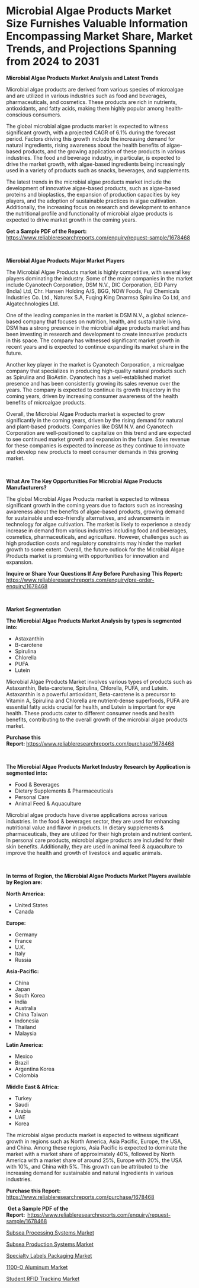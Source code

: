 <p><h1>Microbial Algae Products Market Size Furnishes Valuable Information Encompassing Market Share, Market Trends, and Projections Spanning from 2024 to 2031</h1></p><p><strong>Microbial Algae Products Market Analysis and Latest Trends</strong></p>
<p><p>Microbial algae products are derived from various species of microalgae and are utilized in various industries such as food and beverages, pharmaceuticals, and cosmetics. These products are rich in nutrients, antioxidants, and fatty acids, making them highly popular among health-conscious consumers.</p><p>The global microbial algae products market is expected to witness significant growth, with a projected CAGR of 6.1% during the forecast period. Factors driving this growth include the increasing demand for natural ingredients, rising awareness about the health benefits of algae-based products, and the growing application of these products in various industries. The food and beverage industry, in particular, is expected to drive the market growth, with algae-based ingredients being increasingly used in a variety of products such as snacks, beverages, and supplements.</p><p>The latest trends in the microbial algae products market include the development of innovative algae-based products, such as algae-based proteins and bioplastics, the expansion of production capacities by key players, and the adoption of sustainable practices in algae cultivation. Additionally, the increasing focus on research and development to enhance the nutritional profile and functionality of microbial algae products is expected to drive market growth in the coming years.</p></p>
<p><strong>Get a Sample PDF of the Report:&nbsp;</strong> <a href="https://www.reliableresearchreports.com/enquiry/request-sample/1678468">https://www.reliableresearchreports.com/enquiry/request-sample/1678468</a></p>
<p>&nbsp;</p>
<p><strong>Microbial Algae Products Major Market Players</strong></p>
<p><p>The Microbial Algae Products market is highly competitive, with several key players dominating the industry. Some of the major companies in the market include Cyanotech Corporation, DSM N.V., DIC Corporation, EID Parry (India) Ltd, Chr. Hansen Holding A/S, BGG, NOW Foods, Fuji Chemicals Industries Co. Ltd., Naturex S.A, Fuqing King Dnarmsa Spirulina Co Ltd, and Algatechnologies Ltd.</p><p>One of the leading companies in the market is DSM N.V., a global science-based company that focuses on nutrition, health, and sustainable living. DSM has a strong presence in the microbial algae products market and has been investing in research and development to create innovative products in this space. The company has witnessed significant market growth in recent years and is expected to continue expanding its market share in the future.</p><p>Another key player in the market is Cyanotech Corporation, a microalgae company that specializes in producing high-quality natural products such as Spirulina and BioAstin. Cyanotech has a well-established market presence and has been consistently growing its sales revenue over the years. The company is expected to continue its growth trajectory in the coming years, driven by increasing consumer awareness of the health benefits of microalgae products.</p><p>Overall, the Microbial Algae Products market is expected to grow significantly in the coming years, driven by the rising demand for natural and plant-based products. Companies like DSM N.V. and Cyanotech Corporation are well-positioned to capitalize on this trend and are expected to see continued market growth and expansion in the future. Sales revenue for these companies is expected to increase as they continue to innovate and develop new products to meet consumer demands in this growing market.</p></p>
<p>&nbsp;</p>
<p><strong>What Are The Key Opportunities For Microbial Algae Products Manufacturers?</strong></p>
<p><p>The global Microbial Algae Products market is expected to witness significant growth in the coming years due to factors such as increasing awareness about the benefits of algae-based products, growing demand for sustainable and eco-friendly alternatives, and advancements in technology for algae cultivation. The market is likely to experience a steady increase in demand from various industries including food and beverages, cosmetics, pharmaceuticals, and agriculture. However, challenges such as high production costs and regulatory constraints may hinder the market growth to some extent. Overall, the future outlook for the Microbial Algae Products market is promising with opportunities for innovation and expansion.</p></p>
<p><strong>Inquire or Share Your Questions If Any Before Purchasing This Report:</strong> <a href="https://www.reliableresearchreports.com/enquiry/pre-order-enquiry/1678468">https://www.reliableresearchreports.com/enquiry/pre-order-enquiry/1678468</a></p>
<p>&nbsp;</p>
<p><strong>Market Segmentation</strong></p>
<p><strong>The Microbial Algae Products Market Analysis by types is segmented into:</strong></p>
<p><ul><li>Astaxanthin</li><li>B-carotene</li><li>Spirulina</li><li>Chlorella</li><li>PUFA</li><li>Lutein</li></ul></p>
<p><p>Microbial Algae Products Market involves various types of products such as Astaxanthin, Beta-carotene, Spirulina, Chlorella, PUFA, and Lutein. Astaxanthin is a powerful antioxidant, Beta-carotene is a precursor to Vitamin A, Spirulina and Chlorella are nutrient-dense superfoods, PUFA are essential fatty acids crucial for health, and Lutein is important for eye health. These products cater to different consumer needs and health benefits, contributing to the overall growth of the microbial algae products market.</p></p>
<p><strong>Purchase this Report:&nbsp;</strong><a href="https://www.reliableresearchreports.com/purchase/1678468">https://www.reliableresearchreports.com/purchase/1678468</a></p>
<p>&nbsp;</p>
<p><strong>The Microbial Algae Products Market Industry Research by Application is segmented into:</strong></p>
<p><ul><li>Food & Beverages</li><li>Dietary Supplements & Pharmaceuticals</li><li>Personal Care</li><li>Animal Feed & Aquaculture</li></ul></p>
<p><p>Microbial algae products have diverse applications across various industries. In the food & beverages sector, they are used for enhancing nutritional value and flavor in products. In dietary supplements & pharmaceuticals, they are utilized for their high protein and nutrient content. In personal care products, microbial algae products are included for their skin benefits. Additionally, they are used in animal feed & aquaculture to improve the health and growth of livestock and aquatic animals.</p></p>
<p>&nbsp;</p>
<p><strong>In terms of Region, the Microbial Algae Products Market Players available by Region are:</strong></p>
<p>
    <p> <strong> North America: </strong>
        <ul>
            <li>United States</li>
            <li>Canada</li>
        </ul>
        </p> 
    <p> <strong> Europe: </strong>
        <ul>
            <li>Germany</li>
            <li>France</li>
            <li>U.K.</li>
            <li>Italy</li>
            <li>Russia</li>
        </ul>
        </p> 
    <p> <strong> Asia-Pacific: </strong>
        <ul>
            <li>China</li>
            <li>Japan</li>
            <li>South Korea</li>
            <li>India</li>
            <li>Australia</li>
            <li>China Taiwan</li>
            <li>Indonesia</li>
            <li>Thailand</li>
            <li>Malaysia</li>
        </ul>
        </p> 
    <p> <strong> Latin America: </strong>
        <ul>
            <li>Mexico</li>
            <li>Brazil</li>
            <li>Argentina Korea</li>
            <li>Colombia</li>
        </ul>
        </p> 
    <p> <strong> Middle East & Africa: </strong>
        <ul>
            <li>Turkey</li>
            <li>Saudi</li>
            <li>Arabia</li>
            <li>UAE</li>
            <li>Korea</li>
        </ul>
    </p>
    </p>
<p><p>The microbial algae products market is expected to witness significant growth in regions such as North America, Asia Pacific, Europe, the USA, and China. Among these regions, Asia Pacific is expected to dominate the market with a market share of approximately 40%, followed by North America with a market share of around 25%, Europe with 20%, the USA with 10%, and China with 5%. This growth can be attributed to the increasing demand for sustainable and natural ingredients in various industries.</p></p>
<p><strong>Purchase this Report: </strong><a href="https://www.reliableresearchreports.com/purchase/1678468">https://www.reliableresearchreports.com/purchase/1678468</a></p>
<p>&nbsp;<strong>Get a Sample PDF of the Report:&nbsp;&nbsp;</strong><a href="https://www.reliableresearchreports.com/enquiry/request-sample/1678468">https://www.reliableresearchreports.com/enquiry/request-sample/1678468</a></p>
<p><strong></strong></p>
<p><p><a href="https://medium.com/@arelystamm545/subsea-processing-systems-market-the-key-to-successful-business-strategy-forecast-till-2031-eaa90c1eafc7">Subsea Processing Systems Market</a></p><p><a href="https://medium.com/@arelystamm545/subsea-production-systems-nbsp-market-focuses-on-market-share-size-and-projected-forecast-till-55ef4605a55f">Subsea Production Systems Market</a></p><p><a href="https://github.com/Sherrillcrooksxa8i18ucf2m/Market-Research-Report-List-1/blob/main/specialty-labels-packaging-market.md">Specialty Labels Packaging Market</a></p><p><a href="https://github.com/Chiragrp22/Market-Research-Report-List-3/blob/main/1100-o-aluminum-market.md">1100-O Aluminum Market</a></p><p><a href="https://medium.com/@arelystamm545/student-rfid-tracking-market-insights-into-market-cagr-market-trends-and-growth-strategies-aeca72bf6b79">Student RFID Tracking Market</a></p></p>